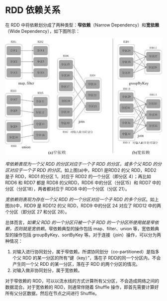 # RDD 依赖关系

在 RDD 中将依赖划分成了两种类型：**窄依赖**（Narrow Dependency）和**宽依赖**（Wide Dependency），如下图所示：

<img src="./images/%E5%9B%BE9-10-%E7%AA%84%E4%BE%9D%E8%B5%96%E4%B8%8E%E5%AE%BD%E4%BE%9D%E8%B5%96%E7%9A%84%E5%8C%BA%E5%88%AB.jpg" alt="图9-10 窄依赖与宽依赖的区别" style="zoom: 70%;" />

*窄依赖表现为一个父 RDD 的分区对应于一个子 RDD 的分区，或多个父 RDD 的分区对应于一个子 RDD 的分区*。如上图(a)中，RDD1 是RDD2 的父 RDD，RDD2 是子 RDD，RDD1 的分区 1，对应于 RDD2 的一个分区（即分区 4）；再比如 RDD6 和 RDD7 都是 RDD8 的父RDD，RDD6 中的分区（分区15）和 RDD7 中的分区（分区18），两者都对应于 RDD8 中的一个分区（分区 21）。

*宽依赖则表现为存在一个父 RDD 的一个分区对应一个子 RDD 的多个分区*。如上图(b)中，RDD9 是 RDD12 的父 RDD，RDD9 中的分区 24 对应了 RDD12 中的两个分区（即分区 27 和分区 28）。

总体而言，*如果父 RDD 的一个分区只被一个子 RDD 的一个分区所使用就是窄依赖，否则就是宽依赖*。窄依赖典型的操作包括 map、filter、union 等，宽依赖典型的操作包括 groupByKey、sortByKey 等。对于连接（join）操作，可以分为两种情况：

1. 对输入进行协同划分，属于窄依赖。所谓协同划分（co-partitioned）是指多个父 RDD 的某一分区的所有“键（key）”，落在子 RDD的同一个分区内，不会产生同一个父 RDD 的某一分区，落在子 RDD 的两个分区的情况。
2. 对输入做非协同划分，属于宽依赖。

对于窄依赖的 RDD，可以以流水线的方式计算所有父分区，不会造成网络之间的数据混合。对于宽依赖的 RDD，则通常伴随着 Shuffle 操作，即首先需要计算好所有父分区数据，然后在节点之间进行 Shuffle。